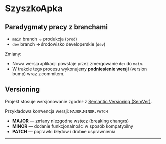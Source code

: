 # SzyszkoApka

## Paradygmaty pracy z branchami

- `main` branch → produkcja (`prod`)
- `dev` branch → środowisko developerskie (`dev`)

Zmiany:
- Nowa wersja aplikacji powstaje przez zmergowanie `dev` do `main`.
- W trakcie tego procesu wykonujemy **podniesienie wersji** (version bump) wraz z commitem.

## Versioning

Projekt stosuje wersjonowanie zgodne z [Semantic Versioning (SemVer)](https://semver.org/).

Przykładowa konwencja wersji: `MAJOR.MINOR.PATCH`

- **MAJOR** — zmiany niezgodne wstecz (breaking changes)
- **MINOR** — dodanie funkcjonalności w sposób kompatybilny
- **PATCH** — poprawki błędów i drobne usprawnienia

---